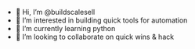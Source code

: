 - 👋 Hi, I’m @buildscalesell
- 👀 I’m interested in building quick tools for automation
- 🌱 I’m currently learning python
- 💞️ I’m looking to collaborate on quick wins & hack

<!---
buildscalesell/buildscalesell is a ✨ special ✨ repository because its `README.md` (this file) appears on your GitHub profile.
You can click the Preview link to take a look at your changes.
--->
